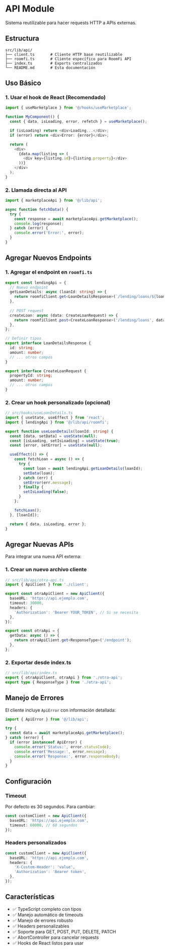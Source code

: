 # API Module

Sistema reutilizable para hacer requests HTTP a APIs externas.

## Estructura

```
src/lib/api/
├── client.ts       # Cliente HTTP base reutilizable
├── roomfi.ts       # Cliente específico para RoomFi API
├── index.ts        # Exports centralizados
└── README.md       # Esta documentación
```

## Uso Básico

### 1. Usar el hook de React (Recomendado)

```typescript
import { useMarketplace } from '@/hooks/useMarketplace';

function MyComponent() {
  const { data, isLoading, error, refetch } = useMarketplace();

  if (isLoading) return <div>Loading...</div>;
  if (error) return <div>Error: {error}</div>;

  return (
    <div>
      {data.map(listing => (
        <div key={listing.id}>{listing.property}</div>
      ))}
    </div>
  );
}
```

### 2. Llamada directa al API

```typescript
import { marketplaceApi } from '@/lib/api';

async function fetchData() {
  try {
    const response = await marketplaceApi.getMarketplace();
    console.log(response);
  } catch (error) {
    console.error('Error:', error);
  }
}
```

## Agregar Nuevos Endpoints

### 1. Agregar el endpoint en `roomfi.ts`

```typescript
export const lendingApi = {
  // Nuevo endpoint
  getLoanDetails: async (loanId: string) => {
    return roomfiClient.get<LoanDetailsResponse>(`/lending/loans/${loanId}`);
  },
  
  // POST request
  createLoan: async (data: CreateLoanRequest) => {
    return roomfiClient.post<CreateLoanResponse>('/lending/loans', data);
  },
};

// Definir tipos
export interface LoanDetailsResponse {
  id: string;
  amount: number;
  // ... otros campos
}

export interface CreateLoanRequest {
  propertyId: string;
  amount: number;
  // ... otros campos
}
```

### 2. Crear un hook personalizado (opcional)

```typescript
// src/hooks/useLoanDetails.ts
import { useState, useEffect } from 'react';
import { lendingApi } from '@/lib/api/roomfi';

export function useLoanDetails(loanId: string) {
  const [data, setData] = useState(null);
  const [isLoading, setIsLoading] = useState(true);
  const [error, setError] = useState(null);

  useEffect(() => {
    const fetchLoan = async () => {
      try {
        const loan = await lendingApi.getLoanDetails(loanId);
        setData(loan);
      } catch (err) {
        setError(err.message);
      } finally {
        setIsLoading(false);
      }
    };

    fetchLoan();
  }, [loanId]);

  return { data, isLoading, error };
}
```

## Agregar Nuevas APIs

Para integrar una nueva API externa:

### 1. Crear un nuevo archivo cliente

```typescript
// src/lib/api/otra-api.ts
import { ApiClient } from './client';

export const otraApiClient = new ApiClient({
  baseURL: 'https://api.ejemplo.com',
  timeout: 30000,
  headers: {
    'Authorization': 'Bearer YOUR_TOKEN', // Si se necesita
  },
});

export const otraApi = {
  getData: async () => {
    return otraApiClient.get<ResponseType>('/endpoint');
  },
};
```

### 2. Exportar desde index.ts

```typescript
// src/lib/api/index.ts
export { otraApiClient, otraApi } from './otra-api';
export type { ResponseType } from './otra-api';
```

## Manejo de Errores

El cliente incluye `ApiError` con información detallada:

```typescript
import { ApiError } from '@/lib/api';

try {
  const data = await marketplaceApi.getMarketplace();
} catch (error) {
  if (error instanceof ApiError) {
    console.error('Status:', error.statusCode);
    console.error('Message:', error.message);
    console.error('Response:', error.responseBody);
  }
}
```

## Configuración

### Timeout

Por defecto es 30 segundos. Para cambiar:

```typescript
const customClient = new ApiClient({
  baseURL: 'https://api.ejemplo.com',
  timeout: 60000, // 60 segundos
});
```

### Headers personalizados

```typescript
const customClient = new ApiClient({
  baseURL: 'https://api.ejemplo.com',
  headers: {
    'X-Custom-Header': 'value',
    'Authorization': 'Bearer token',
  },
});
```

## Características

- ✅ TypeScript completo con tipos
- ✅ Manejo automático de timeouts
- ✅ Manejo de errores robusto
- ✅ Headers personalizables
- ✅ Soporte para GET, POST, PUT, DELETE, PATCH
- ✅ AbortController para cancelar requests
- ✅ Hooks de React listos para usar
